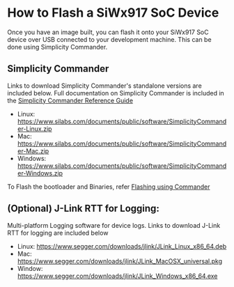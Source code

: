 # How to Flash a SiWx917 SoC Device

Once you have an image built, you can flash it onto your SiWx917 SoC device over USB connected to your development machine. This can be done using Simplicity Commander.


## Simplicity Commander
Links to download Simplicity Commander's standalone versions are included below. Full documentation on Simplicity Commander is included in the [Simplicity Commander Reference Guide](https://www.silabs.com/documents/public/user-guides/ug162-simplicity-commander-reference-guide.pdf)
 - Linux: https://www.silabs.com/documents/public/software/SimplicityCommander-Linux.zip
 - Mac: https://www.silabs.com/documents/public/software/SimplicityCommander-Mac.zip
 - Windows: https://www.silabs.com/documents/public/software/SimplicityCommander-Windows.zip

To Flash the bootloader and Binaries, refer [Flashing using Commander](./FLASHING_USING_COMMANDER.md)

## (Optional) J-Link RTT for Logging:
Multi-platform Logging software for device logs. Links to download J-Link RTT for logging are included below
 - Linux: https://www.segger.com/downloads/jlink/JLink_Linux_x86_64.deb
 - Mac: https://www.segger.com/downloads/jlink/JLink_MacOSX_universal.pkg
 - Window: https://www.segger.com/downloads/jlink/JLink_Windows_x86_64.exe